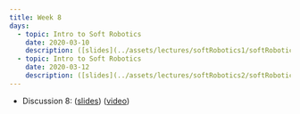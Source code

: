 ```yaml
---
title: Week 8
days:
  - topic: Intro to Soft Robotics
    date: 2020-03-10
    description: ([slides](../assets/lectures/softRobotics1/softRoboticsLec1.pdf)) ([video](../assets/lectures/softRobotics1/softRoboticsLec1.mp4)) 
  - topic: Intro to Soft Robotics
    date: 2020-03-12
    description: ([slides](../assets/lectures/softRobotics2/softRoboticsLec2.pdf)) ([video](https://youtu.be/0ovS_1HNwpw)) ([Scribe Notes](../assets/scribes/eecs106b_lecture16.pdf))
---
```


- Discussion 8: ([slides](../assets/discussions/Discussion-Soft-Robotics1.pdf)) ([video](https://youtu.be/h4Qc0dRQPZQ))

